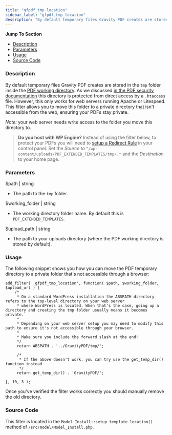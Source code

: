 ```yaml
---
title: "gfpdf_tmp_location"
sidebar_label: "gfpdf_tmp_location"
description: "By default temporary files Gravity PDF creates are stored in the tmp folder inside the PDF working directory. Change the path with this filter."
---
```


**Jump To Section**

* [Description](#description)
* [Parameters](#parameters)
* [Usage](#usage)
* [Source Code](#source-code)

### Description 

By default temporary files Gravity PDF creates are stored in the `tmp` folder inside the [PDF working directory](developer-first-custom-pdf.md#working-directory). As we discussed [in the PDF security documentation](user-pdf-security.md#filesystem) this directory is protected from direct access by a `.htaccess` file. However, this only works for web servers running Apache or Litespeed. This filter allows you to move this folder to a private directory that isn't accessible from the web, ensuring your PDFs stay private.

*Note:* your web server needs write access to the folder you move this directory to.

> **Do you host with WP Engine?** Instead of using the filter below, to protect your PDFs you will need to [setup a Redirect Rule](https://wpengine.com/support/redirect/) in your control panel. Set the *Source* to `^/wp-content/uploads/PDF_EXTENDED_TEMPLATES/tmp/.*` and the *Destination* to your home page. 

### Parameters 

$path | string
*  The path to the `tmp` folder.

$working_folder | string
*  The working directory folder name. By default this is `PDF_EXTENDED_TEMPLATES`.

$upload_path | string
*  The path to your uploads directory (where the PDF working directory is stored by default).

### Usage 

The following snippet shows you how you can move the PDF temporary directory to a private folder that's not accessible through a browser:

```.language-php
add_filter( 'gfpdf_tmp_location', function( $path, $working_folder, $upload_url ) {
    /*
     * On a standard WordPress installation the ABSPATH directory refers to the top-level directory on your web server
     * where WordPress is located. When that's the case, going up a directory and creating the tmp folder usually means it becomes private.
     *
     * Depending on your web server setup you may need to modify this path to ensure it's not accessible through your browser.
     *
     * Make sure you include the forward slash at the end!
     */
     return ABSPATH . '../GravityPDF/tmp/';

     /*
      * If the above doesn't work, you can try use the get_temp_dir() function instead
      */
     return get_temp_dir() . 'GravityPDF/';

}, 10, 3 );

```

Once you've verified the filter works correctly you should manually remove the old directory.

### Source Code 

This filter is located in the `Model_Install::setup_template_location()` method of `/src/model/Model_Install.php`.